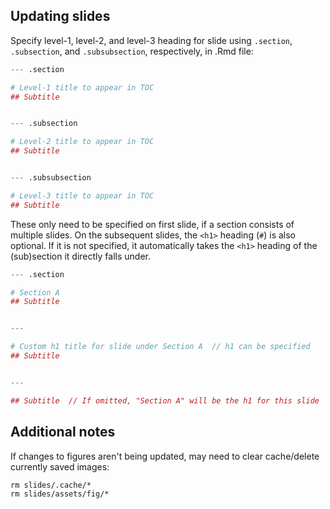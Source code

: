 ## Updating slides

Specify level-1, level-2, and level-3 heading for slide using `.section`, `.subsection`, and `.subsubsection`, respectively, in .Rmd file:

```r
--- .section

# Level-1 title to appear in TOC
## Subtitle


--- .subsection

# Level-2 title to appear in TOC
## Subtitle


--- .subsubsection

# Level-3 title to appear in TOC
## Subtitle

```


These only need to be specified on first slide, if a section consists of multiple slides. On the subsequent slides, the `<h1>` heading (`#`) is also optional. If it is not specified, it automatically takes the `<h1>` heading of the (sub)section it directly falls under.

```r
--- .section

# Section A
## Subtitle


---

# Custom h1 title for slide under Section A  // h1 can be specified
## Subtitle


---

## Subtitle  // If omitted, "Section A" will be the h1 for this slide

```

## Additional notes

If changes to figures aren't being updated, may need to clear cache/delete currently saved images:

```
rm slides/.cache/*
rm slides/assets/fig/*
```
